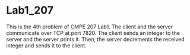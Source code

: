 # Lab1_207
This is the 4th problem of CMPE 207 Lab1.
The client and the server communicate over TCP at port 7820.
The client sends an integer to the server and the server prints it.
Then, the server decrements the received integer and sends it to the client.
